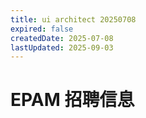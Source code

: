 ```yaml
---
title: ui architect 20250708
expired: false
createdDate: 2025-07-08
lastUpdated: 2025-09-03
---
```


# EPAM 招聘信息

<JobPostingTable job-posting-json-path="epam/data/ui-architect-20250708"/>